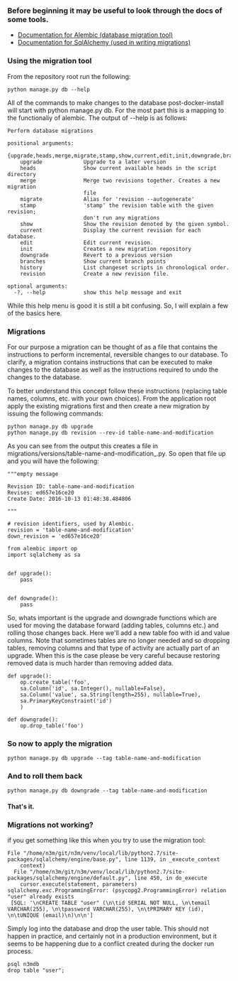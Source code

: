 ### Before beginning it may be useful to look through the docs of some tools.
 * [Documentation for Alembic (database migration tool)](http://alembic.zzzcomputing.com/en/latest/)
 * [Documentation for SqlAlchemy (used in writing migrations)](http://docs.sqlalchemy.org/en/latest/)

### Using the migration tool
From the repository root run the following:
```
python manage.py db --help
```
All of the commands to make changes to the database post-docker-install will start with python manage.py db. For the most part this is a mapping to the functionaliy of alembic. The output of --help is as follows:
```
Perform database migrations

positional arguments:
  {upgrade,heads,merge,migrate,stamp,show,current,edit,init,downgrade,branches,history,revision}
    upgrade             Upgrade to a later version
    heads               Show current available heads in the script directory
    merge               Merge two revisions together. Creates a new migration
                        file
    migrate             Alias for 'revision --autogenerate'
    stamp               'stamp' the revision table with the given revision;
                        don't run any migrations
    show                Show the revision denoted by the given symbol.
    current             Display the current revision for each database.
    edit                Edit current revision.
    init                Creates a new migration repository
    downgrade           Revert to a previous version
    branches            Show current branch points
    history             List changeset scripts in chronological order.
    revision            Create a new revision file.

optional arguments:
  -?, --help            show this help message and exit
```
While this help menu is good it is still a bit confusing. So, I will explain a few of the basics here. 


### Migrations
For our purpose a migration can be thought of as a file that contains the instructions to perform incremental, reversible changes to our database. To clarify, a migration contains instructions that can be executed to make changes to the database as well as the instructions required to undo the changes to the database.

To better understand this concept follow these instructions (replacing table names, columns, etc. with your own choices). From the application root apply the existing migrations first and then create a new migration by issuing the following commands:
```
python manage.py db upgrade
python manage.py db revision --rev-id table-name-and-modification
```

As you can see from the output this creates a file in migrations/versions/table-name-and-modification_.py. So open that file up and you will have the following:
```
"""empty message                                                                                                                                                                   
                                     
Revision ID: table-name-and-modification                                     
Revises: ed657e16ce20                                     
Create Date: 2016-10-13 01:48:38.484806                                     
                                     
"""                                     
                                     
# revision identifiers, used by Alembic.                                     
revision = 'table-name-and-modification'                                     
down_revision = 'ed657e16ce20'                                     
                                     
from alembic import op                                     
import sqlalchemy as sa                                     
                                     
                                     
def upgrade():                                     
    pass                                     
                                     
                                     
def downgrade():                                                                                                                                                                   
    pass    
```

So, whats important is the upgrade and downgrade functions which are used for moving the database forward (adding tables, columns etc.) and rolling those changes back. Here we'll add a new table foo with id and value columns. Note that sometimes tables are no longer needed and so dropping tables, removing columns and that type of activity are actually part of an upgrade. When this is the case please be very careful because restoring removed data is much harder than removing added data. 

```
def upgrade():
    op.create_table('foo', 
    sa.Column('id', sa.Integer(), nullable=False), 
    sa.Column('value', sa.String(length=255), nullable=True),  
    sa.PrimaryKeyConstraint('id')  
    )   

def downgrade():  
    op.drop_table('foo')  
```

### So now to apply the migration
```
python manage.py db upgrade --tag table-name-and-modification
```

### And to roll them back
```
python manage.py db downgrade --tag table-name-and-modification
```

#### That's it.

### Migrations not working?
if you get something like this when you try to use the migration tool:
```
File "/home/n3m/git/n3m/venv/local/lib/python2.7/site-packages/sqlalchemy/engine/base.py", line 1139, in _execute_context
    context)
  File "/home/n3m/git/n3m/venv/local/lib/python2.7/site-packages/sqlalchemy/engine/default.py", line 450, in do_execute
    cursor.execute(statement, parameters)
sqlalchemy.exc.ProgrammingError: (psycopg2.ProgrammingError) relation "user" already exists
 [SQL: '\nCREATE TABLE "user" (\n\tid SERIAL NOT NULL, \n\temail VARCHAR(255), \n\tpassword VARCHAR(255), \n\tPRIMARY KEY (id), \n\tUNIQUE (email)\n)\n\n']
```
Simply log into the database and drop the user table. This should not happen in practice, and certainly not in a production environment, but it seems to be happening due to a conflict created during the docker run process. 
```
psql n3mdb
drop table "user";
```


